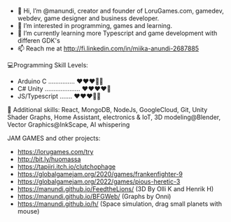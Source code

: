 - 👋 Hi, I’m @manundi, creator and founder of LoruGames.com, gamedev, webdev, game designer and business developer.
- 👀 I’m interested in programming, games and learning.
- 🌱 I’m currently learning more Typescript and game development with differen GDK's
- 📫 Reach me at http://fi.linkedin.com/in/miika-anundi-2687885


💻Programming Skill Levels:
- Arduino C ...………… ❤️❤️❤️🩶🩶 
- C# Unity ……………….. ❤️❤️❤️❤️🩶
- JS/Typescript ……. ❤️❤️❤️🩶🩶 


🚀 Additional skills: React, MongoDB, NodeJs, GoogleCloud, Git, Unity Shader Graphs, Home Assistant, electronics & IoT, 3D modeling@Blender, Vector Graphics@InkScape, AI whispering

JAM GAMES and other projects:
- https://lorugames.com/try
- http://bit.ly/huomassa 
- https://tapiiri.itch.io/clutchophage
- https://globalgamejam.org/2020/games/frankenfighter-9
- https://globalgamejam.org/2022/games/pious-heretic-3
- https://manundi.github.io/FeedtheLions/ (3D By Olli K and Henrik H)
- https://manundi.github.io/BFGWeb/ (Graphs by Onni)
- https://manundi.github.io/h/ (Space simulation, drag small planets with mouse)


